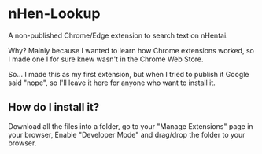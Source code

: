 # nHen-Lookup
A non-published Chrome/Edge extension to search text on nHentai.

Why? Mainly because I wanted to learn how Chrome extensions worked, so I made one I for sure knew wasn't in the Chrome Web Store.

So... I made this as my first extension, but when I tried to publish it Google said "nope", so I'll leave it here for anyone who want to install it.

## How do I install it?
Download all the files into a folder, go to your "Manage Extensions" page in your browser, Enable "Developer Mode" and drag/drop the folder to your browser.
